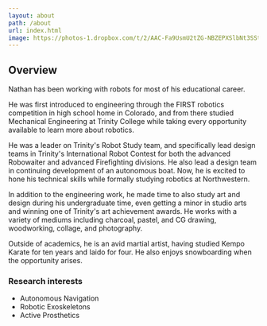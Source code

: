 ```yaml
---
layout: about
path: /about
url: index.html
image: https://photos-1.dropbox.com/t/2/AAC-Fa9UsmU2tZG-NBZEPXSlbNt3SSt13M2tGvk8sLvnSw/12/60692777/jpeg/32x32/1/_/1/2/0728150955.jpg/EKWx_i4Y6xAgASAHKAc/149pMTnPOjNUv2jHgCuLtC2J1loMkGh-5ep7Brn4n8s?size=1024x768&size_mode=2
---
```


## Overview
Nathan has been working with robots for most of his educational career. 

He was first introduced to engineering through the FIRST robotics competition in high school home in Colorado, and from there studied Mechanical Engineering at Trinity College while taking every opportunity available to learn more about robotics. 

He was a leader on Trinity's Robot Study team, and specifically lead design teams in Trinity's International Robot Contest for both the advanced Robowaiter and advanced Firefighting divisions. He also lead a design team in continuing development of an autonomous boat. Now, he is excited to hone his technical skills while formally studying robotics at Northwestern. 

In addition to the engineering work, he made time to also study art and design during his undergraduate time, even getting a minor in studio arts and winning one of Trinity's art achievement awards. He works with a variety of mediums including charcoal, pastel, and CG drawing, woodworking, collage, and photography. 

Outside of academics, he is an avid martial artist, having studied Kempo Karate for ten years and Iaido for four. He also enjoys snowboarding when the opportunity arises. 

### Research interests
* Autonomous Navigation
* Robotic Exoskeletons
* Active Prosthetics
